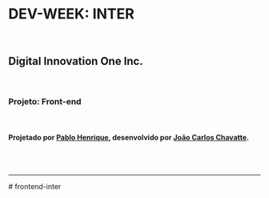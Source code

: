 <h1>DEV-WEEK: INTER</h1></br>
<h2>Digital Innovation One Inc.</h2></br>
<h3>Projeto: Front-end</h3></br>
<h4>Projetado por <a href="https://github.com/pablohdev" target="_blank" alt="Página do Github do Pablo Henrique">Pablo Henrique</a>, desenvolvido por <a href="https://chavatte.online" target="_blank" alt="Página pessoal de João Carlos Chavatte">João Carlos Chavatte</a>.</h4></br></br><hr># frontend-inter